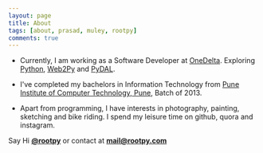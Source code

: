 ```yaml
---
layout: page
title: About
tags: [about, prasad, muley, rootpy]
comments: true
---
```


* Currently, I am working as a Software Developer at [OneDelta](onedelta.in). Exploring [Python](https://www.python.org/), [Web2Py](http://web2py.com/) and [PyDAL](https://github.com/web2py/pydal).

* I've completed my bachelors in Information Technology from [Pune Institute of Computer Technology, Pune](http://pict.edu/), Batch of 2013.

* Apart from programming, I have interests in photography, painting, sketching and bike riding. I spend my leisure time on github, quora and instagram.


Say Hi [**@rootpy**](http://twitter.com/rootpy) or contact at **mail@rootpy.com**